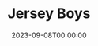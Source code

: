 ---
title: Jersey Boys
date: 2023-09-08T00:00:00
opening_date: 2023-04-27
closing_date: 2023-06-04
layout: productions
playbill:
Theatre: Alhambra Theatre & Dining
Venue: Alhambra Theatre
Genres:
- Musical
- Biography
- Drama
cast:
- Tommy DeVito: Matt Michael
- Frankie Valli: Nick Anastasia
- Bob Gaudio: Christian Melhuish
- Bob Crewe: Mel Nash
- Nick Massi: Evan Ross Brody
- Gyp DeCarlo: James A. Skiba
- Mary Delgado: Isabella Fedele
- Joe Pesci: Brandon Leporati
crew:
orchestra:
showtimes:
- 2023-04-27 18:00:00
- 2023-04-28 18:00:00
- 2023-04-29 12:00:00
- 2023-04-29 18:00:00
- 2023-04-30 12:00:00
- 2023-04-30 18:00:00
- 2023-05-02 18:00:00
- 2023-05-03 18:00:00
- 2023-05-04 18:00:00
- 2023-05-05 18:00:00
- 2023-05-06 12:00:00
- 2023-05-06 18:00:00
- 2023-05-07 12:00:00
- 2023-05-07 18:00:00
- 2023-05-09 18:00:00
- 2023-05-10 18:00:00
- 2023-05-11 18:00:00
- 2023-05-12 18:00:00
- 2023-05-13 12:00:00
- 2023-05-13 18:00:00
- 2023-05-14 12:00:00
- 2023-05-14 18:00:00
- 2023-05-16 18:00:00
- 2023-05-17 18:00:00
- 2023-05-18 18:00:00
- 2023-05-19 18:00:00
- 2023-05-20 12:00:00
- 2023-05-20 18:00:00
- 2023-05-21 12:00:00
- 2023-05-21 18:00:00
- 2023-05-23 18:00:00
- 2023-05-24 18:00:00
- 2023-05-25 18:00:00
- 2023-05-26 18:00:00
- 2023-05-27 12:00:00
- 2023-05-27 18:00:00
- 2023-05-28 12:00:00
- 2023-05-28 18:00:00
- 2023-05-30 18:00:00
- 2023-05-31 18:00:00
- 2023-06-01 18:00:00
- 2023-06-02 18:00:00
- 2023-06-03 12:00:00
- 2023-06-03 18:00:00
- 2023-06-04 12:00:00
- 2023-06-05 18:00:00
Reviews:
- Oh, What a Night! with Jersey Boys at The Alhambra | Folio Weekly: https://web.archive.org/web/20230516195146/https://folioweekly.com/2023/04/29/oh-what-a-night-with-jersey-boys-at-the-alhambra/
- 'Review: JERSEY BOYS at Alhambra Theatre and Dining | BroadwayWorld' : https://www.broadwayworld.com/jacksonville/article/Review-JERSEY-BOYS-at-Alhambra-Theatre-and-Dining-20230429
---